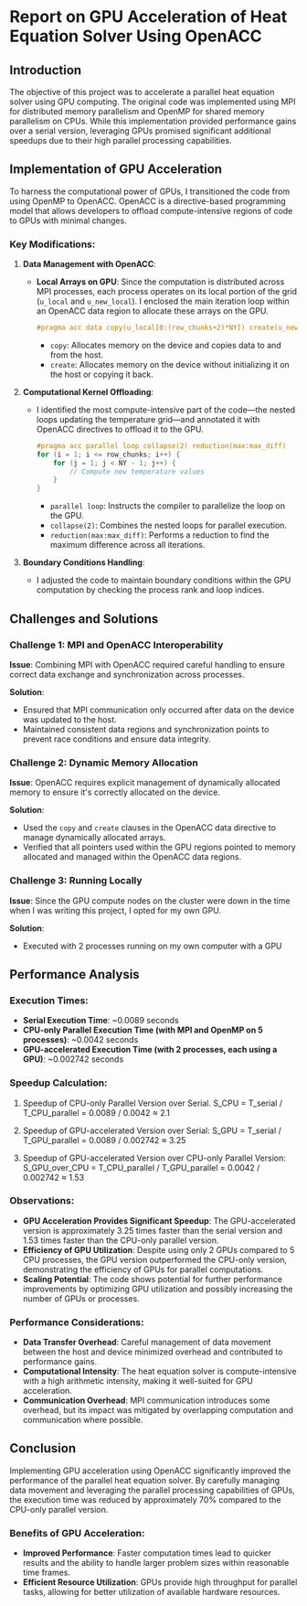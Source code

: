 # Report on GPU Acceleration of Heat Equation Solver Using OpenACC

## Introduction

The objective of this project was to accelerate a parallel heat equation solver using GPU computing. The original code was implemented using MPI for distributed memory parallelism and OpenMP for shared memory parallelism on CPUs. While this implementation provided performance gains over a serial version, leveraging GPUs promised significant additional speedups due to their high parallel processing capabilities.

## Implementation of GPU Acceleration

To harness the computational power of GPUs, I transitioned the code from using OpenMP to OpenACC. OpenACC is a directive-based programming model that allows developers to offload compute-intensive regions of code to GPUs with minimal changes.

### Key Modifications:

1. **Data Management with OpenACC**:
   - **Local Arrays on GPU**: Since the computation is distributed across MPI processes, each process operates on its local portion of the grid (`u_local` and `u_new_local`). I enclosed the main iteration loop within an OpenACC data region to allocate these arrays on the GPU.
     ```c
     #pragma acc data copy(u_local[0:(row_chunks+2)*NY]) create(u_new_local[0:(row_chunks+2)*NY])
     ```
     - `copy`: Allocates memory on the device and copies data to and from the host.
     - `create`: Allocates memory on the device without initializing it on the host or copying it back.

2. **Computational Kernel Offloading**:
   - I identified the most compute-intensive part of the code—the nested loops updating the temperature grid—and annotated it with OpenACC directives to offload it to the GPU.
     ```c
     #pragma acc parallel loop collapse(2) reduction(max:max_diff)
     for (i = 1; i <= row_chunks; i++) {
         for (j = 1; j < NY - 1; j++) {
             // Compute new temperature values
         }
     }
     ```
     - `parallel loop`: Instructs the compiler to parallelize the loop on the GPU.
     - `collapse(2)`: Combines the nested loops for parallel execution.
     - `reduction(max:max_diff)`: Performs a reduction to find the maximum difference across all iterations.

4. **Boundary Conditions Handling**:
   - I adjusted the code to maintain boundary conditions within the GPU computation by checking the process rank and loop indices.

## Challenges and Solutions

### Challenge 1: **MPI and OpenACC Interoperability**

**Issue**: Combining MPI with OpenACC required careful handling to ensure correct data exchange and synchronization across processes.

**Solution**:
- Ensured that MPI communication only occurred after data on the device was updated to the host.
- Maintained consistent data regions and synchronization points to prevent race conditions and ensure data integrity.

### Challenge 2: **Dynamic Memory Allocation**

**Issue**: OpenACC requires explicit management of dynamically allocated memory to ensure it's correctly allocated on the device.

**Solution**:
- Used the `copy` and `create` clauses in the OpenACC data directive to manage dynamically allocated arrays.
- Verified that all pointers used within the GPU regions pointed to memory allocated and managed within the OpenACC data regions.

### Challenge 3: **Running Locally**

**Issue**: Since the GPU compute nodes on the cluster were down in the time when I was writing this project, I opted for my own GPU.

**Solution**:
- Executed with 2 processes running on my own computer with a GPU

## Performance Analysis

### Execution Times:

- **Serial Execution Time**: ~0.0089 seconds
- **CPU-only Parallel Execution Time (with MPI and OpenMP on 5 processes)**: ~0.0042 seconds
- **GPU-accelerated Execution Time (with 2 processes, each using a GPU)**: ~0.002742 seconds

### Speedup Calculation:
1. Speedup of CPU-only Parallel Version over Serial. S_CPU = T_serial / T_CPU_parallel = 0.0089 / 0.0042 ≈ 2.1

2. Speedup of GPU-accelerated Version over Serial: S_GPU = T_serial / T_GPU_parallel = 0.0089 / 0.002742 ≈ 3.25

3. Speedup of GPU-accelerated Version over CPU-only Parallel Version: S_GPU_over_CPU = T_CPU_parallel / T_GPU_parallel = 0.0042 / 0.002742 ≈ 1.53

### Observations:

- **GPU Acceleration Provides Significant Speedup**: The GPU-accelerated version is approximately 3.25 times faster than the serial version and 1.53 times faster than the CPU-only parallel version.
- **Efficiency of GPU Utilization**: Despite using only 2 GPUs compared to 5 CPU processes, the GPU version outperformed the CPU-only version, demonstrating the efficiency of GPUs for parallel computations.
- **Scaling Potential**: The code shows potential for further performance improvements by optimizing GPU utilization and possibly increasing the number of GPUs or processes.

### Performance Considerations:

- **Data Transfer Overhead**: Careful management of data movement between the host and device minimized overhead and contributed to performance gains.
- **Computational Intensity**: The heat equation solver is compute-intensive with a high arithmetic intensity, making it well-suited for GPU acceleration.
- **Communication Overhead**: MPI communication introduces some overhead, but its impact was mitigated by overlapping computation and communication where possible.

## Conclusion

Implementing GPU acceleration using OpenACC significantly improved the performance of the parallel heat equation solver. By carefully managing data movement and leveraging the parallel processing capabilities of GPUs, the execution time was reduced by approximately 70% compared to the CPU-only parallel version.

### Benefits of GPU Acceleration:

- **Improved Performance**: Faster computation times lead to quicker results and the ability to handle larger problem sizes within reasonable time frames.
- **Efficient Resource Utilization**: GPUs provide high throughput for parallel tasks, allowing for better utilization of available hardware resources.
